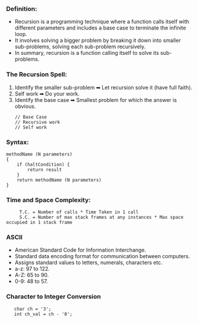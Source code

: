 ### Definition: 
- Recursion is a programming technique where a function calls itself with different parameters and includes a base case to terminate the infinite loop.
- It involves solving a bigger problem by breaking it down into smaller sub-problems, solving each sub-problem recursively.
- In summary, recursion is a function calling itself to solve its sub-problems.


### The Recursion Spell:
1. Identify the smaller sub-problem ➡ Let recursion solve it (have full faith).
2. Self work ➡ Do your work.
3. Identify the base case ➡ Smallest problem for which the answer is obvious.
    ```
   // Base Case
   // Recursive work
   // Self work
    ```

### Syntax:
    methodName (N parameters)
    {
        if (haltCondition) {
            return result
        }
        return methodName (N parameters)
    }

### Time and Space Complexity:
 ```
      T.C. = Number of calls * Time Taken in 1 call
      S.C. = Number of max stack frames at any instances * Max space occupied in 1 stack frame
 ```
 
### ASCII
   - American Standard Code for Information Interchange.
   - Standard data encoding format for communication between computers.
   - Assigns standard values to letters, numerals, characters etc.
   - a-z: 97 to 122.
   - A-Z: 65 to 90.
   - 0-9: 48 to 57.

### Character to Integer Conversion
```
   char ch = '3';
   int ch_val = ch - '0';
```